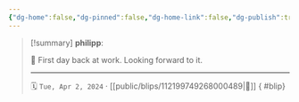 ```yaml
---
{"dg-home":false,"dg-pinned":false,"dg-home-link":false,"dg-publish":true,"tags":["dgblip"],"disabled rules":["yaml-title","yaml-title-alias","file-name-heading"],"title":"philipp on mastodon @ 2024-04-02","created-date":"2024-04-02T04:31:46","id":112199749268000500,"updated-date":"2025-05-02T08:50:44","dg-path":"blips/112199749268000489.md","permalink":"/blips/112199749268000489/","dgPassFrontmatter":true}
---
```


> [!summary] **philipp**:
>
> 🌅 First day back at work. Looking forward to it.
> - - -
>
> 🗓️ `Tue, Apr 2, 2024` · [[public/blips/112199749268000489\|🔗]]
{ #blip}

